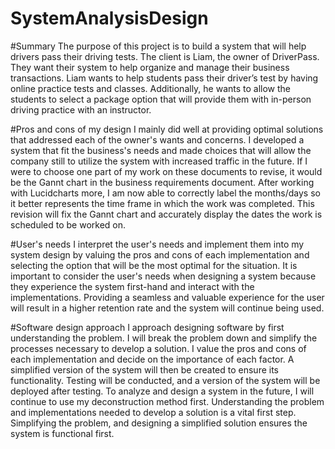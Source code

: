# SystemAnalysisDesign

#Summary
The purpose of this project is to build a system that will help drivers pass their driving tests. The client is Liam, the owner of DriverPass. They want their system to help organize and manage their business transactions. Liam wants to help students pass their driver’s test by having online practice tests and classes. Additionally, he wants to allow the students to select a package option that will provide them with in-person driving practice with an instructor. 

#Pros and cons of my design
I mainly did well at providing optimal solutions that addressed each of the owner's wants and concerns. I developed a system that fit the business's needs and made choices that will allow the company still to utilize the system with increased traffic in the future. If I were to choose one part of my work on these documents to revise, it would be the Gannt chart in the business requirements document. After working with Lucidcharts more, I am now able to correctly label the months/days so it better represents the time frame in which the work was completed. This revision will fix the Gannt chart and accurately display the dates the work is scheduled to be worked on. 

#User's needs
I interpret the user's needs and implement them into my system design by valuing the pros and cons of each implementation and selecting the option that will be the most optimal for the situation. It is important to consider the user's needs when designing a system because they experience the system first-hand and interact with the implementations. Providing a seamless and valuable experience for the user will result in a higher retention rate and the system will continue being used.

#Software design approach
I approach designing software by first understanding the problem. I will break the problem down and simplify the processes necessary to develop a solution. I value the pros and cons of each implementation and decide on the importance of each factor. A simplified version of the system will then be created to ensure its functionality. Testing will be conducted, and a version of the system will be deployed after testing. To analyze and design a system in the future, I will continue to use my deconstruction method first. Understanding the problem and implementations needed to develop a solution is a vital first step. Simplifying the problem, and designing a simplified solution ensures the system is functional first.

